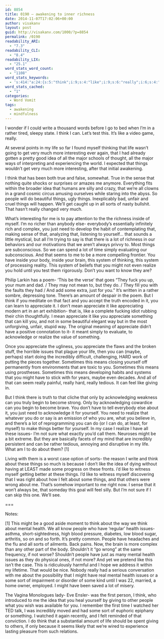 ```yaml
---
id: 8854
title: 0190 – awakening to inner richness
date: 2014-11-07T17:02:06+00:00
author: visakanv
layout: post
guid: http://visakanv.com/1000/?p=8854
permalink: /0190
readability_ARI:
  - "7.3"
readability_CLI:
  - "8.4"
readability_LIX:
  - "25.1"
word_stats_word_count:
  - "1108"
word_stats_keywords:
  - 's:414:"a:24:{s:5:"think";i:9;s:4:"like";i:9;s:6:"really";i:6;s:4:"life";i:5;s:11:"interesting";i:3;s:4:"idea";i:4;s:6:"things";i:9;s:5:"sense";i:3;s:6:"people";i:5;s:5:"sorts";i:3;s:6:"inside";i:3;s:4:"just";i:4;s:4:"need";i:3;s:6:"system";i:3;s:7:"realize";i:4;s:4:"mean";i:3;s:10:"appreciate";i:7;s:6:"issues";i:5;s:10:"incredibly";i:3;s:5:"means";i:3;s:6:"giving";i:3;s:4:"case";i:3;s:6:"mental";i:3;s:6:"health";i:4;}";'
word_stats_cached:
  - "1"
categories:
  - Word Vomit
tags:
  - awakening
  - mindfulness
---
```

I wonder if I could write a thousand words before I go to bed when I&#8217;m in a rather tired, sleepy state. I think I can. Let&#8217;s test this. It&#8217;s like a video game, really.

At several points in my life so far I found myself thinking that life wasn&#8217;t going to get very much more interesting ever again, that I had already gotten a pretty good idea of all the major schools of thought, all the major ways of interpreting and experiencing the world. I expected that things wouldn&#8217;t get very much more interesting, after that initial awakening.

I think that has been both true and false, somewhat. True in the sense that nothing quite shocks or surprises or amazes me anymore. Everything fits within the broader idea that humans are silly and crazy, that we&#8217;re all clowns in a grand cosmic circus amusing ourselves while staring into the abyss. So people will do beautiful things, ugly things. Inexplicably bad, unfair and cruel things will happen. We&#8217;ll get caught up in all sorts of nasty bullshit. That hasn&#8217;t really changed very much.

What&#8217;s interesting for me is to pay attention to the the richness inside of myself. I&#8217;m no richer than anybody else- everybody&#8217;s essentially infinitely rich and complex, you just need to develop the habit of contemplating that, making sense of that, analyzing that, listening to yourself&#8230; that sounds a little mystical, but all I&#8217;m trying to say is that there is a lot of richness in our behaviors and our motivations that we aren&#8217;t always privvy to. Most things are subconscious. So we can spend a lot of time simply evaluating our subconscious. And that seems to me to be a more compelling frontier. You have inside your body, inside your brain, this system of thinking, this system of processing reality. This system of beliefs that you might not even realize you hold until you test them rigorously. Don&#8217;t you want to know they are?

Philip Larkin has a poem- &#8216;This be the verse&#8217; that goes &#8220;They fuck you up, your mum and dad. / They may not mean to, but they do. / They fill you with the faults they had / And add some extra, just for you.&#8221; It&#8217;s written in a rather sombre, depressing tone. There&#8217;s an amount of despair in the poem. But I think if you meditate on that fact and you accept the truth encoded in it, you can learn to appreciate it. I don&#8217;t mean appreciate it like appreciating modern art in an art exhibition- that is, like a complete fucking idiot rubbing their chin thoughtfully. I mean appreciate it like you appreciate something that can kill you, and not in some beautiful elegant way but in the most unforgiving, unfair, stupid way. The original meaning of appreciate didn&#8217;t have a positive connotation to it- it meant simply to evaluate, to acknowledge or realize the value of something.

Once you appreciate the ugliness, you appreciate the flaws and the broken stuff, the horrible issues that plague your life, then you can (maybe, perhaps) start doing the incredibly difficult, challenging, HARD work of putting the pieces together. Sometimes this means closing yourself off permanently from environments that are toxic to you. Sometimes this means using prostheses. Sometimes this means developing habits and systems that you might have to stick with for years, maybe even decades. And all of that can seem really painful, really hard, really tedious. It can feel like giving in.

But I think there is truth to that cliche that only by acknowledging weakness can you truly begin to become strong. Only by acknowledging cowardice can you begin to become brave. You don&#8217;t have to tell everybody else about it, you just need to acknowledge it for yourself. You need to realize that whatever you do or say is an emission of who you are, what you believe in, and there&#8217;s a lot of reprogramming you can do (or I can do, at least, for myself) to make things better for yourself. In my case I realize I have all these issues- I&#8217;m not sure what exactly you&#8217;d call them. Neuroses might be a bit extreme. But they are basically facets of my mind that are incredibly persistent and can be rather tedious, annoying and disruptive in my life. What am I to do about them? [1]

Living with them is a worst case option of sorts- the reason I write and think about these things so much is because I don&#8217;t like the idea of dying without having at LEAST made some progress on these fronts. i&#8217;d like to witness myself getting better at these things. I&#8217;d like to witness myself discovering that I was right about how I felt about some things, and that others were wrong about me. That&#8217;s somehow important to me right now. I sense that it won&#8217;t always be, that someday this goal will feel silly. But I&#8217;m not sure if I can skip this one. We&#8217;ll see.

===

Notes:

[1] This might be a good aside moment to think about the way we think about mental health. We all know people who have &#8216;regular&#8217; health issues- asthma, short-sightedness, high blood pressure, diabetes, low blood sugar, arthritis, so on and so forth. It&#8217;s pretty common. People have headaches and the flu and all sorts of ailments. Back pains. Now, the brain is more complex than any other part of the body. Shouldn&#8217;t it &#8220;go wrong&#8221; at the same frequency, if not worse? Shouldn&#8217;t people have just as many mental health issues as they do physical ones, if not more? And yet we pretend like this isn&#8217;t the case. This is ridiculously harmful and I hope we address it within my lifetime. That would be nice. Nobody really had a serious conversation with me about the possibility that I might have real mental health issues or a some sort of impairment or disorder of some kind until I was 22, married, a home owner, employed. I might have been saved a lot of misery.

The Vagina Monologues lady- Eve Ensler- was the first person, I think, who introduced to me the idea that you heal yourself by giving to other people what you wish was available for you. I remember the first time I watched her TED talk, I was incredibly moved and had some sort of euphoric epiphany or something. I watched it again recently, and I felt reminded of that conviction. I do think that a substantial amount of life should be spent giving to others, if only because it seems likely that we&#8217;re wired to experience lasting pleasure from such relations.
